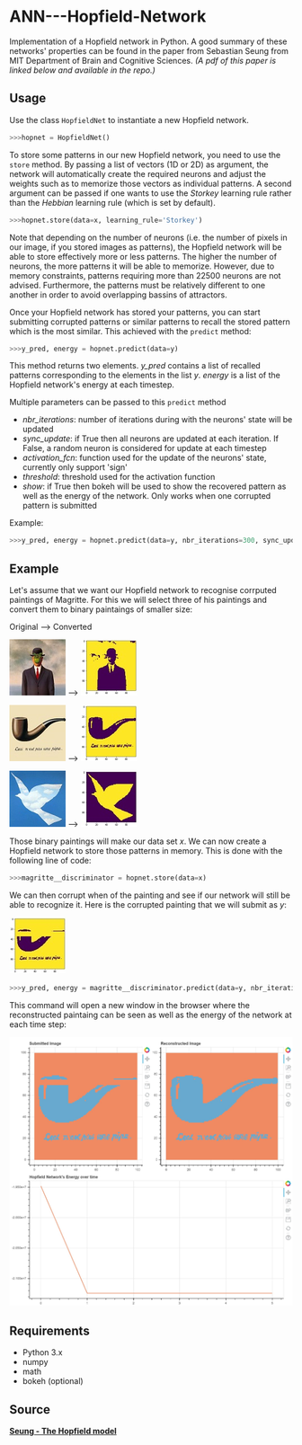 # ANN---Hopfield-Network
Implementation of a Hopfield network in Python. A good summary of these networks' properties can be found in the paper from Sebastian Seung from MIT Department of Brain and Cognitive Sciences. _(A pdf of this paper is linked below and available in the repo.)_

## Usage
Use the class `HopfieldNet` to instantiate a new Hopfield network. 
```python
>>>hopnet = HopfieldNet()
```

To store some patterns in our new Hopfield network, you need to use the `store` method. By passing a list of vectors (1D or 2D) as argument, the network will automatically create the required neurons and adjust the weights such as to memorize those vectors as individual patterns. A second argument can be passed if one wants to use the _Storkey_ learning rule rather than the _Hebbian_ learning rule (which is set by default).
```python
>>>hopnet.store(data=x, learning_rule='Storkey')
```
Note that depending on the number of neurons (i.e. the number of pixels in our image, if you stored images as patterns), the Hopfield network will be able to store effectively more or less patterns. The higher the number of neurons, the more patterns it will be able to memorize. However, due to memory constraints, patterns requiring more than 22500 neurons are not advised. Furthermore, the patterns must be relatively different to one another in order to avoid overlapping bassins of attractors.

Once your Hopfield network has stored your patterns, you can start submitting corrupted patterns or similar patterns to recall the stored pattern which is the most similar. This achieved with the `predict` method:
```python
>>>y_pred, energy = hopnet.predict(data=y)
```
This method returns two elements. _y_pred_ contains a list of recalled patterns corresponding to the elements in the list _y_. _energy_ is a list of the Hopfield network's energy at each timestep.

Multiple parameters can be passed to this `predict` method
- _nbr_iterations_: number of iterations during with the neurons' state will be updated
- _sync_update_: if True then all neurons are updated at each iteration. If False, a random neuron is considered for update at each timestep
- _activation_fcn_: function used for the update of the neurons' state, currently only support 'sign'
- _threshold_: threshold used for the activation function
- _show_: if True then bokeh will be used to show the recovered pattern as well as the energy of the network. Only works when one corrupted pattern is submitted

Example:
```python
>>>y_pred, energy = hopnet.predict(data=y, nbr_iterations=300, sync_update=False, show=True)
```
## Example
Let's assume that we want our Hopfield network to recognise corrputed paintings of Magritte. For this we will select three of his paintings and convert them to binary paintaings of smaller size:

Original --> Converted

![](img/Magritte.jpg) --> ![](img/Magritte-BN.JPG)

![](img/Pipe.jpg) --> ![](img/Pipe-BN.JPG)

![](img/Promise.jpg) --> ![](img/Promise-BN.JPG)

Those binary paintings will make our data set _x_. We can now create a Hopfield network to store those patterns in memory. This is done with the following line of code:
```python
>>>magritte__discriminator = hopnet.store(data=x)
```
We can then corrupt when of the painting and see if our network will still be able to recognize it. Here is the corrupted painting that we will submit as _y_:

![](img/Cor-Pipe-BN.jpg)

```python
>>>y_pred, energy = magritte__discriminator.predict(data=y, nbr_iterations=5, sync_update=True, show=True)
```
This command will open a new window in the browser where the reconstructed paintaing can be seen as well as the energy of the network at each time step:

![](img/Capture-Bokeh.JPG)

## Requirements
- Python 3.x
- numpy
- math
- bokeh (optional)

## Source
__[Seung - The Hopfield model](https://ocw.mit.edu/courses/brain-and-cognitive-sciences/9-29j-introduction-to-computational-neuroscience-spring-2004/readings/hss_assocmem1.pdf)__
